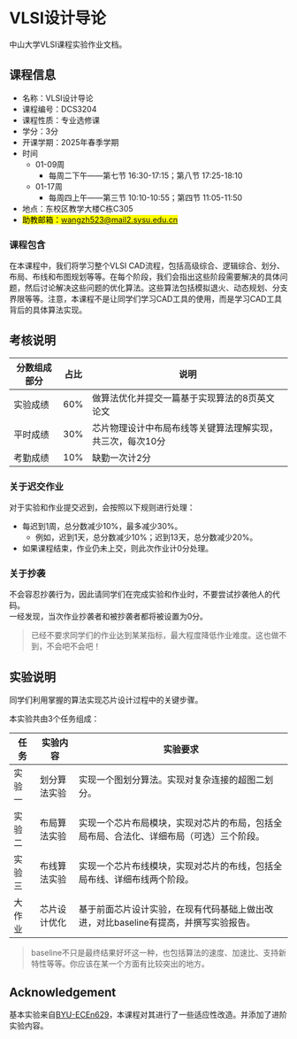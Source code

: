 # VLSI设计导论

中山大学VLSI课程实验作业文档。

## 课程信息
* 名称：VLSI设计导论
* 课程编号：DCS3204
* 课程性质：专业选修课
* 学分：3分
* 开课学期：2025年春季学期
* 时间
  * 01-09周
    * 每周二下午——第七节 16:30-17:15；第八节 17:25-18:10
  * 01-17周
    * 每周四上午——第三节 10:10-10:55；第四节 11:05-11:50
* 地点：东校区教学大楼C栋C305
* <mark>助教邮箱：wangzh523@mail2.sysu.edu.cn</mark>

### 课程包含

在本课程中，我们将学习整个VLSI CAD流程，包括高级综合、逻辑综合、划分、布局、布线和布图规划等等。在每个阶段，我们会指出这些阶段需要解决的具体问题，然后讨论解决这些问题的优化算法。这些算法包括模拟退火、动态规划、分支界限等等。注意，本课程不是让同学们学习CAD工具的使用，而是学习CAD工具背后的具体算法实现。

## 考核说明

| 分数组成部分 | 占比 | 说明 |
| ------------- | ---- | ---- |
| 实验成绩 | 60% | 做算法优化并提交一篇基于实现算法的8页英文论文 |
| 平时成绩 | 30% | 芯片物理设计中布局布线等关键算法理解实现，共三次，每次10分 |
| 考勤成绩 | 10% | 缺勤一次计2分 |

### 关于迟交作业

对于实验和作业提交迟到，会按照以下规则进行处理：
* 每迟到1周，总分数减少10%，最多减少30%。
  * 例如，迟到1天，总分数减少10%；迟到13天，总分数减少20%。
* 如果课程结束，作业仍未上交，则此次作业计0分处理。

### 关于抄袭

不会容忍抄袭行为，因此请同学们在完成实验和作业时，不要尝试抄袭他人的代码。<br>
一经发现，当次作业抄袭者和被抄袭者都将被设置为0分。

> 已经不要求同学们的作业达到某某指标，最大程度降低作业难度。这也做不到，不会吧不会吧！

## 实验说明

同学们利用掌握的算法实现芯片设计过程中的关键步骤。

本实验共由3个任务组成：

| 任务 | 实验内容 | 实验要求 |
| ---- | -------- | -------- |
| 实验一 | 划分算法实验 | 实现一个图划分算法。实现对复杂连接的超图二划分。 |
| 实验二 | 布局算法实验 | 实现一个芯片布局模块，实现对芯片的布局，包括全局布局、合法化、详细布局（可选）三个阶段。 |
| 实验三 | 布线算法实验 | 实现一个芯片布线模块，实现对芯片的布线，包括全局布线、详细布线两个阶段。 |
| 大作业 | 芯片设计优化 | 基于前面芯片设计实验，在现有代码基础上做出改进，对比baseline有提高，并撰写实验报告。 |

> baseline不只是最终结果好坏这一种，也包括算法的速度、加速比、支持新特性等等。你应该在某一个方面有比较突出的地方。

## Acknowledgement

基本实验来自[BYU-ECEn629](https://byu-cpe.github.io/ecen629/syllabus/)，本课程对其进行了一些适应性改造。并添加了进阶实验内容。